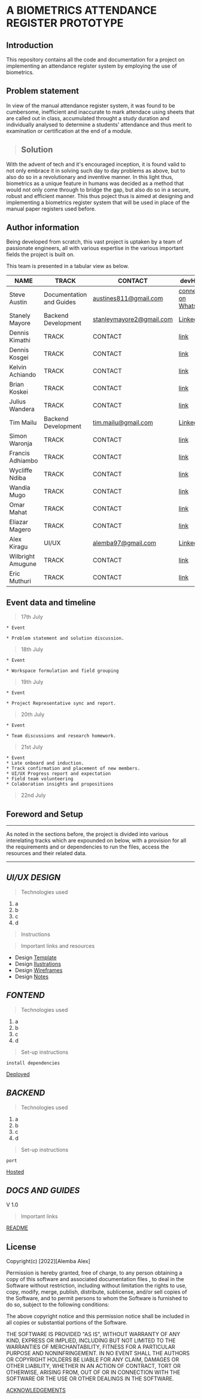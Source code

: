 # A BIOMETRICS ATTENDANCE REGISTER PROTOTYPE

## Introduction

This repository contains all the code and documentation for a project on implementing an attendance register system by employing the use of biometrics.

## Problem statement
In view of the manual attendance register system, it was found to be cumbersome, inefficient and inaccurate to mark attendace using sheets that are called out in class, accumulated throught a study duration and individually analysed to determine a students' attendance and thus merit to examination or certification at the end of a module.

>## Solution

With the advent of tech and it's encouraged inception, it is found valid to not only embrace it in solving such day to day problems as above, but to also do so in a revolutionary and inventive manner. In this light thus, biometrics as a unique feature in humans was decided as a method that would not only come through to bridge the gap, but also do so in a secure, robust and efficient manner. This thus poject thus is aimed at designing and implementing a biometrics register system that will be used in place of the manual paper registers used before.
## Author information
Being developed from scratch, this vast project is uptaken by a team of passionate engineers, all with various expertise in the various important fields the project is built on.

This team is presented in a tabular view as below.

| NAME      | TRACK     |   CONTACT     |  devHolla     |
|-----      | -----     |   -------     | ---- |
| Steve Austin      | Documentation and Guides     |   austines811@gmail.com     | [connect on Whatsapp](https://wa.me/254706520652) |
| Stanely Mayore      | Backend Development     |   stanleymayore2@gmail.com    |  [LinkedIn](www.linkedin.com/in/stanley-mayore) |
| Dennis Kimathi      | TRACK     |   CONTACT     |  [link](...) |
| Dennis Kosgei      | TRACK     |   CONTACT     |  [link](...) |
| Kelvin Achiando      | TRACK     |   CONTACT     |  [link](...) |
| Brian Koskei      | TRACK     |   CONTACT     |  [link](...) |
| Julius Wandera      | TRACK     |   CONTACT     |  [link](...) |
| Tim Mailu      | Backend Development     |   tim.mailu@gmail.com     |  [LinkedIn](https://www.linkedin.com/in/mailutim/) |
| Simon Waronja      | TRACK     |   CONTACT     |  [link](...) |
| Francis Adhiambo      | TRACK     |   CONTACT     |  [link](...) |
| Wycliffe Ndiba      | TRACK     |   CONTACT     |  [link](...) |
| Wandia Mugo      | TRACK     |   CONTACT     |  [link](...) |
| Omar Mahat      | TRACK     |   CONTACT     |  [link](...) |
| Eliazar Magero      | TRACK     |   CONTACT     |  [link](...) |
| Alex Kiragu      | UI/UX     |   alemba97@gmail.com     |  [LinkedIn](www.linkedin.com/in/alex-kiragu-754690219) |
| Wilbright Amugune      | TRACK     |   CONTACT     |  [link](...) |
| Eric Muthuri      | TRACK     |   CONTACT     |  [link](...) |

## Event data and timeline

> 17th July

    * Event

    * Problem statement and solution discussion.

> 18th July

    * Event

    * Workspace formulation and field grouping

> 19th July

    * Event

    * Project Representative sync and report.

> 20th July

    * Event

    * Team discussions and research homework.

> 21st July

    * Event
    * Late onboard and induction.
    * Track confirmation and placement of new members.
    * UI/UX Progress report and expectation
    * Field team volunteering
    * Colaboration insights and propositions

> 22nd July

## Foreword and Setup
---
As noted in the sections before, the project is divided into various interelating tracks which are expounded on below, with a provision for all the requirements and or dependencies to run the files, access the resources and their related data.

---

## _UI/UX DESIGN_

>Technologies used

1. a
1. b
1. c
1. d

>Instructions

>Important links and resources

   * Design [Template]()
   * Design [Ilustrations]()
   * Design [Wireframes]()
   * Design [Notes]()

## _FONTEND_

>Technologies used

1. a
1. b
1. c
1. d

>Set-up instructions

`
install dependencies
`

[Deployed]()

## _BACKEND_

>Technologies used

1. a
1. b
1. c
1. d

>Set-up instructions

`
port
`

[Hosted]()


## _DOCS AND GUIDES_

V 1.0

>Important links

[README]()

## License

Copyright(c) [2022][Alemba Alex]

Permission is hereby granted, free of charge, to any person obtaining a copy of this software and associated documentation files , to deal in the Software without restriction, including without limitation the rights to use, copy, modify, merge, publish, distribute, sublicense, and/or sell copies of the Software, and to permit persons to whom the Software is furnished to do so, subject to the following conditions:

The above copyright notice and this permission notice shall be included in all copies or substantial portions of the Software.

THE SOFTWARE IS PROVIDED "AS IS", WITHOUT WARRANTY OF ANY KIND, EXPRESS OR IMPLIED, INCLUDING BUT NOT LIMITED TO THE WARRANTIES OF MERCHANTABILITY, FITNESS FOR A PARTICULAR PURPOSE AND NONINFRINGEMENT. IN NO EVENT SHALL THE AUTHORS OR COPYRIGHT HOLDERS BE LIABLE FOR ANY CLAIM, DAMAGES OR OTHER LIABILITY, WHETHER IN AN ACTION OF CONTRACT, TORT OR OTHERWISE, ARISING FROM, OUT OF OR IN CONNECTION WITH THE SOFTWARE OR THE USE OR OTHER DEALINGS IN THE SOFTWARE.

[ACKNOWLEDGEMENTS]()



